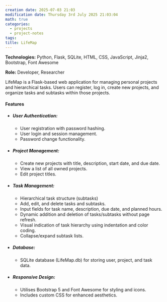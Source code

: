 ```yaml
---
creation date: 2025-07-03 21:03
modification date: Thursday 3rd July 2025 21:03:04
math: true
categories:
  - projects
  - project-notes
tags: 
title: LifeMap
---
```




**Technologies:**  Python, Flask, SQLite, HTML, CSS, JavaScript, Jinja2, Bootstrap, Font Awesome

**Role:**  Developer, Researcher


LifeMap is a Flask-based web application for managing personal projects and hierarchical tasks. Users can register, log in, create new projects, and organize tasks and subtasks within those projects.

#### Features
- ##### User Authentication:

	- User registration with password hashing.
	- User login and session management.
	- Password change functionality.

- ##### Project Management:

	- Create new projects with title, description, start date, and due date.
	- View a list of all owned projects.
	- Edit project titles. 

- ##### Task Management:

	- Hierarchical task structure (subtasks)
	- Add, edit, and delete tasks and subtasks.
	- Input fields for task name, description, due date, and planned hours.
	- Dynamic addition and deletion of tasks/subtasks without page refresh.
	- Visual indication of task hierarchy using indentation and color coding.
	- Collapse/expand subtask lists.

- ##### Database:

	- SQLite database (LifeMap.db) for storing user, project, and task data.

- ##### Responsive Design:

	- Utilises Bootstrap 5 and Font Awesome for styling and icons.
	- Includes custom CSS for enhanced aesthetics.


